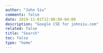 ```yaml
---
author: "John Siu"
comments: false
date: 2019-11-01T12:00:09-04:00
description: "Google CSE for johnsiu.com"
related: false
title: "Search"
toc: false
type: "home"
---
```

<script async src="//cse.google.com/cse.js?cx=partner-pub-8176479711832264:5311659258"></script>
<div class="gcse-search"></div>
